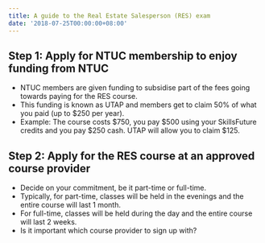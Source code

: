 ```yaml
---
title: A guide to the Real Estate Salesperson (RES) exam
date: '2018-07-25T00:00:00+08:00'
---
```

## Step 1: Apply for NTUC membership to enjoy funding from NTUC

* NTUC members are given funding to subsidise part of the fees going towards paying for the RES course.
* This funding is known as UTAP and members get to claim 50% of what you paid (up to $250 per year).
* Example: The course costs $750, you pay $500 using your SkillsFuture credits and you pay $250 cash. UTAP will allow you to claim $125.

## Step 2: Apply for the RES course at an approved course provider 

* Decide on your commitment, be it part-time or full-time.
* Typically, for part-time, classes will be held in the evenings and the entire course will last 1 month.
* For full-time, classes will be held during the day and the entire course will last 2 weeks. 
* Is it important which course provider to sign up with?
